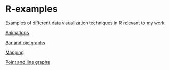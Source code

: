 # R-examples
Examples of different data visualization techniques in R relevant to my work

[Animations](animations.md)

[Bar and pie graphs](bar_graphs.md)

[Mapping](maps.md)

[Point and line graphs](linegraphs.md)
